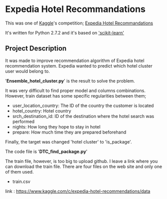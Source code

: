 Expedia Hotel Recommandations
==============================

This was one of [Kaggle](http://www.kaggle.com/)'s competition;
[Expedia Hotel Recommandations](https://www.kaggle.com/c/expedia-hotel-recommendations)

It's written for Python 2.7.2 and it's based on ['scikit-learn'](http://scikit-learn.org/)

Project Description
---------------------
It was made to improve recommendation algorithm of Expedia hotel recommendation system.
Expedia wanted to predict which hotel cluster user would belong to.

'**Ensemble_hotel_cluster.py**' is the result to solve the problem.

It was very difficult to find proper model and columns combinations.
However, train dataset has some specific regularities between them;

- user_location_country: The ID of the country the customer is located
- hotel_country: Hotel country
- srch_destination_id: ID of the destination where the hotel search was performed
- nights: How long they hope to stay in hotel
- prepare: How much time they are prepared beforehand

Finally, the target was changed 'hotel cluster' to 'is_package'.

The code file is '**DTC_find_package.py**'

The train file, however, is too big to upload github.
I leave a link where you can download the train file.
There are four files on the web site and only one of them used.

- train.csv

link : https://www.kaggle.com/c/expedia-hotel-recommendations/data
